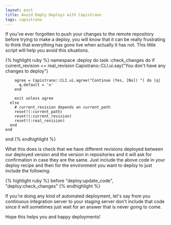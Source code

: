 ```yaml
---
layout: post
title: Avoid Empty Deploys with Capistrano
tags: capistrano
---
```


If you've ever forgotten to push your changes to the remote repository before trying to make a deploy, you will know that it can be really frustrating to think that everything has gone live when actually it has not. This little script will help you avoid this situations.<!-- -**-END-**- -->

{% highlight ruby %}
  namespace :deploy do
    task :check_changes do
      if current_revision == real_revision
        Capistrano::CLI.ui.say("You don't have any changes to deploy")

        agree = Capistrano::CLI.ui.agree("Continue (Yes, [No]) ") do |q|
          q.default = 'n'
        end

        exit unless agree
      else
        # current_revision depends on current_path
        reset!(:current_path)
        reset!(:current_revision)
        reset!(:real_revision)
      end
    end
  end
{% endhighlight %}

What this does is check that we have different revisions deployed between our deployed version and the version in repositories and it will ask for confirmation in case they are the same. Just include the above code in your deploy recipe and then for the environment you want to deploy to just include the following:

{% highlight ruby %}
  before "deploy:update_code", "deploy:check_changes"
{% endhighlight %}

If you're doing any kind of automated deployment, let's say from you continuous integration server to your staging server don't include that code since it will sometimes just wait for an answer that is never going to come.

Hope this helps you and happy deployments!
